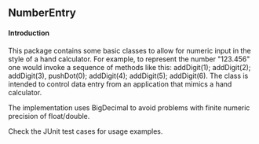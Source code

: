 ## NumberEntry 

#### Introduction

This package contains some basic classes to allow for numeric input in the style of 
a hand calculator.  For example, to represent the number "123.456" one would invoke a
sequence of methods like this: addDigit(1); addDigit(2); addDigit(3), pushDot(0); 
addDigit(4); addDigit(5); addDigit(6).  The class is intended to control data entry 
from an application that mimics a hand calculator.

The implementation uses BigDecimal to avoid problems with finite 
numeric precision of float/double.

Check the JUnit test cases for usage examples.


